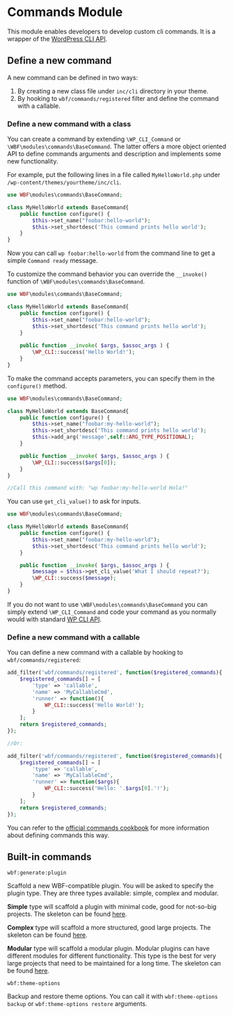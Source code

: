 # Commands Module

This module enables developers to develop custom cli commands. It is a wrapper of the [WordPress CLI API](http://wp-cli.org/).

## Define a new command
A new command can be defined in two ways:

1. By creating a new class file under `inc/cli` directory in your theme.
2. By hooking to `wbf/commands/registered` filter and define the command with a callable.

### Define a new command with a class
You can create a command by extending `\WP_CLI_Command` or `\WBF\modules\commands\BaseCommand`. The latter offers a more object oriented API to define commands arguments and description and implements some new functionality.

For example, put the following lines in a file called `MyHelloWorld.php` under `/wp-content/themes/yourtheme/inc/cli`.

```php
use WBF\modules\commands\BaseCommand;

class MyHelloWorld extends BaseCommand{
	public function configure() {
		$this->set_name("foobar:hello-world");
		$this->set_shortdesc('This command prints hello world');
	}
}
```

Now you can call `wp foobar:hello-world` from the command line to get a simple `Command ready` message.

To customize the command behavior you can override the `__invoke()` function of `\WBF\modules\commands\BaseCommand`.

```php
use WBF\modules\commands\BaseCommand;

class MyHelloWorld extends BaseCommand{
	public function configure() {
		$this->set_name("foobar:hello-world");
		$this->set_shortdesc('This command prints hello world');
	}
	
    public function __invoke( $args, $assoc_args ) {
        \WP_CLI::success('Hello World!');
    }
}
```

To make the command accepts parameters, you can specify them in the `configure()` method.

```php
use WBF\modules\commands\BaseCommand;

class MyHelloWorld extends BaseCommand{
	public function configure() {
		$this->set_name("foobar:my-hello-world");
		$this->set_shortdesc('This command prints hello world');
		$this->add_arg('message',self::ARG_TYPE_POSITIONAL);
	}

	public function __invoke( $args, $assoc_args ) {
		\WP_CLI::success($args[0]);
	}
}

//Call this command with: "wp foobar:my-hello-world Hola!"
```

You can use `get_cli_value()` to ask for inputs.

```php
use WBF\modules\commands\BaseCommand;

class MyHelloWorld extends BaseCommand{
	public function configure() {
		$this->set_name("foobar:my-hello-world");
		$this->set_shortdesc('This command prints hello world');
	}

	public function __invoke( $args, $assoc_args ) {
		$message = $this->get_cli_value('What I should repeat?');
		\WP_CLI::success($message);
	}
}
```

If you do not want to use `\WBF\modules\commands\BaseCommand` you can simply extend `\WP_CLI_Command` and code your command as you normally would with standard [WP CLI API](https://make.wordpress.org/cli/handbook/commands-cookbook/).

### Define a new command with a callable
You can define a new command with a callable by hooking to `wbf/commands/registered`:

```php
add_filter('wbf/commands/registered', function($registered_commands){
	$registered_commands[] = [
		'type' => 'callable',
		'name' => 'MyCallableCmd',
		'runner' => function(){
			WP_CLI::success('Hello World!');
		}
	];
	return $registered_commands;
});

//Or:

add_filter('wbf/commands/registered', function($registered_commands){
	$registered_commands[] = [
		'type' => 'callable',
		'name' => 'MyCallableCmd',
		'runner' => function($args){
			WP_CLI::success('Hello: '.$args[0].'!');
		}
	];
	return $registered_commands;
});
```

You can refer to the [official commands cookbook](https://make.wordpress.org/cli/handbook/commands-cookbook/) for more information about defining commands this way.

## Built-in commands

`wbf:generate:plugin`

Scaffold a new WBF-compatible plugin. You will be asked to specify the plugin type. They are three types available: simple, complex and modular.

**Simple** type will scaffold a plugin with minimal code, good for not-so-big projects. The skeleton can be found [here](https://github.com/wagaweb/wbf-sample-plugin).

**Complex** type will scaffold a more structured, good large projects. The skeleton can be found [here](https://github.com/wagaweb/wbf-sample-plugin/tree/standard-structure-base).

**Modular** type will scaffold a modular plugin. Modular plugins can have different modules for different functionality. This type is the best for very large projects that need to be maintained for a long time. The skeleton can be found [here](https://github.com/wagaweb/wbf-sample-plugin/tree/modular-plugin).

`wbf:theme-options`

Backup and restore theme options. You can call it with `wbf:theme-options backup` or `wbf:theme-options restore` arguments.